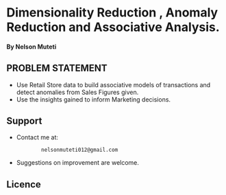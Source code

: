 # Dimensionality Reduction , Anomaly Reduction and Associative Analysis.


#### By Nelson Muteti

## PROBLEM STATEMENT

* Use Retail Store data to build associative models of transactions and detect anomalies from Sales Figures given.
* Use the insights gained to inform Marketing decisions.


## Support

* Contact me at:
     
              nelsonmuteti012@gmail.com
             



* Suggestions on improvement are welcome.

## Licence
